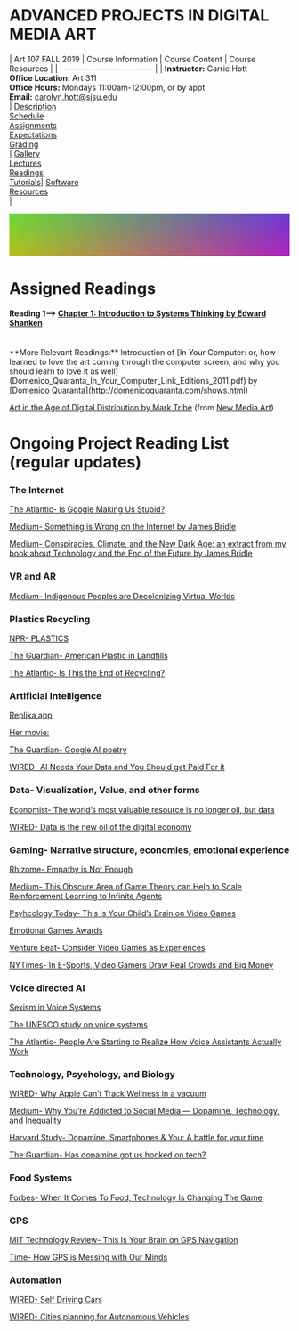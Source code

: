 # **ADVANCED PROJECTS IN DIGITAL MEDIA ART**

|  Art 107 FALL 2019  | Course Information  | Course Content | Course Resources |
| -------------------------- |
| **Instructor:** Carrie Hott <br> **Office Location:** Art 311 <br> **Office Hours:** Mondays 11:00am-12:00pm, or by appt <br> **Email:** carolyn.hott@sjsu.edu <br> | [Description](https://carriehott.github.io/sjsu-art107/#course-description) <br>  [Schedule](https://carriehott.github.io/sjsu-art107/schedule) <br> [Assignments](https://carriehott.github.io/sjsu-art107/assignments)<br>  [Expectations](https://carriehott.github.io/sjsu-art107/#course-expectations) <br>[Grading](https://carriehott.github.io/sjsu-art107/grading)<br>| [Gallery](https://carriehott.github.io/sjsu-art107/critiques)<br> [Lectures](https://carriehott.github.io/sjsu-art107/lectures)<br> [Readings](https://carriehott.github.io/sjsu-art107/readings) <br> [Tutorials](https://carriehott.github.io/sjsu-art107/tutorials)| [Software](https://carriehott.github.io/sjsu-art107/programs) <br> [Resources](https://carriehott.github.io/sjsu-art107/resources) <br>|


![DIGITAL MEDIA ART](gradient_2.jpg)

# Assigned Readings

#### Reading 1--> [Chapter 1: Introduction to Systems Thinking by Edward Shanken](Shanken_IntroToSystemsThinking.pdf)
<br>
**More Relevant Readings:**
Introduction of [In Your Computer: or, how I learned to love the art coming through the computer screen, and why you should learn to love it as well](Domenico_Quaranta_In_Your_Computer_Link_Editions_2011.pdf) by [Domenico Quaranta](http://domenicoquaranta.com/shows.html)

[Art in the Age of Digital Distribution by Mark Tribe](Tribe_NewMediaArt.pdf) (from [New Media Art](https://books.google.com/books/about/New_Media_Art.html?id=8IaZQgAACAAJ))

# Ongoing Project Reading List (regular updates)

### The Internet

[The Atlantic- Is Google Making Us Stupid?](https://www.theatlantic.com/magazine/archive/2008/07/is-google-making-us-stupid/306868/)

[Medium- Something is Wrong on the Internet by James Bridle](https://medium.com/@jamesbridle/something-is-wrong-on-the-internet-c39c471271d2)

[Medium- Conspiracies, Climate, and the New Dark Age: an extract from my book about Technology and the End of the Future by James Bridle](https://medium.com/@jamesbridle/conspiracies-climate-and-the-new-dark-age-an-extract-from-my-book-about-technology-and-the-end-2ffeef08ff29)


### VR and AR
[Medium- Indigenous Peoples are Decolonizing Virtual Worlds](https://medium.com/s/story/indigenous-peoples-are-decolonizing-virtual-worlds-fbe2d8f933de)

### Plastics Recycling

[NPR- PLASTICS](https://apps.npr.org/plastics-recycling/)

[The Guardian- American Plastic in Landfills](https://www.theguardian.com/us-news/2019/jun/21/us-plastic-recycling-landfills)

[The Atlantic- Is This the End of Recycling?](https://www.theatlantic.com/technology/archive/2019/03/china-has-stopped-accepting-our-trash/584131/)

### Artificial Intelligence

[Replika app](https://replika.ai/)

[Her movie:](https://www.imdb.com/title/tt1798709/)

[The Guardian- Google AI poetry](https://www.theguardian.com/technology/2016/may/17/googles-ai-write-poetry-stark-dramatic-vogons)

[WIRED- AI Needs Your Data and You Should get Paid For it](https://www.wired.com/story/ai-needs-data-you-should-get-paid/)

### Data- Visualization, Value, and other forms

[Economist- The world’s most valuable resource is no longer oil, but data](https://www.economist.com/leaders/2017/05/06/the-worlds-most-valuable-resource-is-no-longer-oil-but-data)

[WIRED- Data is the new oil of the digital economy](https://www.wired.com/insights/2014/07/data-new-oil-digital-economy/)

### Gaming- Narrative structure, economies, emotional experience

[Rhizome- Empathy is Not Enough](https://rhizome.org/editorial/2019/mar/27/empathy-is-not-enough-part-1/)

[Medium- This Obscure Area of Game Theory can Help to Scale Reinforcement Learning to Infinite Agents](https://towardsdatascience.com/this-obscure-area-of-game-theory-can-help-to-scale-reinforcement-learning-to-infinite-agents-5c80b107f8c6)

[Psyhcology Today- This is Your Child’s Brain on Video Games](https://www.psychologytoday.com/us/blog/mental-wealth/201609/is-your-childs-brain-video-games)

[Emotional Games Awards](http://www.emotionalgamesawards.com/)

[Venture Beat- Consider Video Games as Experiences](https://venturebeat.com/community/2013/01/22/can-we-finally-begin-to-consider-video-games-experiences/)

[NYTimes- In E-Sports, Video Gamers Draw Real Crowds and Big Money](https://www.nytimes.com/2014/08/31/technology/esports-explosion-brings-opportunity-riches-for-video-gamers.html)

### Voice directed AI

[Sexism in Voice Systems](https://www.vox.com/future-perfect/2019/6/12/18660353/siri-alexa-sexism-voice-assistants-un-study)

[The UNESCO study on voice systems](https://unesdoc.unesco.org/ark:/48223/pf0000367416.page=1)

[The Atlantic- People Are Starting to Realize How Voice Assistants Actually Work](https://www.theatlantic.com/technology/archive/2019/08/facebook-paid-contractors-listen-messenger-audio/596143/)


### Technology, Psychology, and Biology

[WIRED- Why Apple Can’t Track Wellness in a vacuum](https://www.wired.com/story/apple-screen-time/)

[Medium- Why You’re Addicted to Social Media — Dopamine, Technology, and Inequality](https://medium.com/@Reece_Robertson/why-youre-addicted-to-social-media-dopamine-technology-inequality-c2cca07ed3ee)

[Harvard Study- Dopamine, Smartphones & You: A battle for your time](http://sitn.hms.harvard.edu/flash/2018/dopamine-smartphones-battle-time/)

[The Guardian- Has dopamine got us hooked on tech?](https://www.theguardian.com/technology/2018/mar/04/has-dopamine-got-us-hooked-on-tech-facebook-apps-addiction)

### Food Systems 

[Forbes- When It Comes To Food, Technology Is Changing The Game](https://www.forbes.com/sites/daniellegould/2013/07/03/when-it-comes-to-food-technology-is-changing-the-game/#4c4d86ca15e7)

### GPS

[MIT Technology Review- This Is Your Brain on GPS Navigation](https://www.technologyreview.com/s/603951/this-is-your-brain-on-gps-navigation/)

[Time- How GPS is Messing with Our Minds](https://time.com/4309397/how-gps-is-messing-with-our-minds/)

### Automation

[WIRED- Self Driving Cars](https://www.wired.com/story/future-of-transportation-self-driving-cars-reality-check/)

[WIRED- Cities planning for Autonomous Vehicles](https://www.wired.com/story/cities-trying-again-plan-autonomous-vehicles/)
